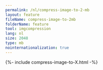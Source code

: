 ```yaml
---
permalink: /nl/compress-image-to-2-mb
layout: feature
fileName: compress-image-to-2mb
folderName: feature
tool: imgcompression
lang: nl
size: 2048
type: mb
nointernationalization: true
---
```

{%- include compress-image-to-X.html -%}
      